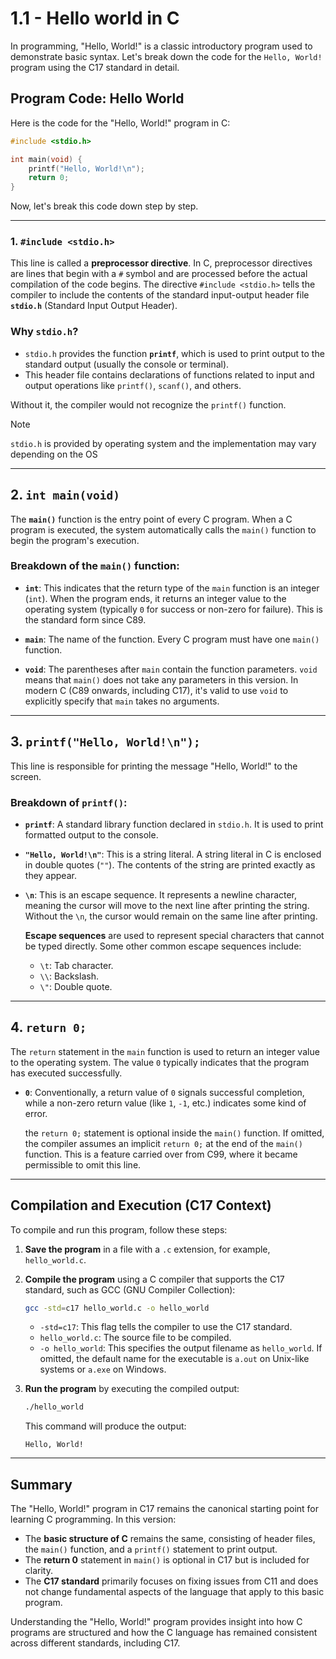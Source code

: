 # 1.1 - Hello world in C

In programming, "Hello, World!" is a classic introductory program used to demonstrate basic syntax. Let's break down the code for the `Hello, World!` program using the C17 standard in detail.

## Program Code: Hello World

Here is the code for the "Hello, World!" program in C:

```c
#include <stdio.h>

int main(void) {
    printf("Hello, World!\n");
    return 0;
}
```

Now, let's break this code down step by step.

---

### 1. **`#include <stdio.h>`**
   This line is called a **preprocessor directive**. In C, preprocessor directives are lines that begin with a `#` symbol and are processed before the actual compilation of the code begins. The directive `#include <stdio.h>` tells the compiler to include the contents of the standard input-output header file **`stdio.h`** (Standard Input Output Header).

### Why `stdio.h`?
- `stdio.h` provides the function **`printf`**, which is used to print output to the standard output (usually the console or terminal). 
- This header file contains declarations of functions related to input and output operations like `printf()`, `scanf()`, and others.

Without it, the compiler would not recognize the `printf()` function.

> [!NOTE]
> `stdio.h` is provided by operating system and the implementation may vary depending on the OS

---

## 2. **`int main(void)`**
   The **`main()`** function is the entry point of every C program. When a C program is executed, the system automatically calls the `main()` function to begin the program's execution.

### Breakdown of the `main()` function:

- **`int`**: This indicates that the return type of the `main` function is an integer (`int`). When the program ends, it returns an integer value to the operating system (typically `0` for success or non-zero for failure). This is the standard form since C89.

- **`main`**: The name of the function. Every C program must have one `main()` function.

- **`void`**: The parentheses after `main` contain the function parameters. `void` means that `main()` does not take any parameters in this version. In modern C (C89 onwards, including C17), it's valid to use `void` to explicitly specify that `main` takes no arguments.

---

## 3. **`printf("Hello, World!\n");`**
   This line is responsible for printing the message "Hello, World!" to the screen.

### Breakdown of `printf()`:

- **`printf`**: A standard library function declared in `stdio.h`. It is used to print formatted output to the console.

- **`"Hello, World!\n"`**: This is a string literal. A string literal in C is enclosed in double quotes (`""`). The contents of the string are printed exactly as they appear.

- **`\n`**: This is an escape sequence. It represents a newline character, meaning the cursor will move to the next line after printing the string. Without the `\n`, the cursor would remain on the same line after printing.

   **Escape sequences** are used to represent special characters that cannot be typed directly. Some other common escape sequences include:
   - `\t`: Tab character.
   - `\\`: Backslash.
   - `\"`: Double quote.


---

## 4. **`return 0;`**
   The `return` statement in the `main` function is used to return an integer value to the operating system. The value `0` typically indicates that the program has executed successfully.

- **`0`**: Conventionally, a return value of `0` signals successful completion, while a non-zero return value (like `1`, `-1`, etc.) indicates some kind of error.

  the `return 0;` statement is optional inside the `main()` function. If omitted, the compiler assumes an implicit `return 0;` at the end of the `main()` function. This is a feature carried over from C99, where it became permissible to omit this line.

---

## Compilation and Execution (C17 Context)

To compile and run this program, follow these steps:

1. **Save the program** in a file with a `.c` extension, for example, `hello_world.c`.

2. **Compile the program** using a C compiler that supports the C17 standard, such as GCC (GNU Compiler Collection):

   ```bash
   gcc -std=c17 hello_world.c -o hello_world
   ```

   - `-std=c17`: This flag tells the compiler to use the C17 standard.
   - `hello_world.c`: The source file to be compiled.
   - `-o hello_world`: This specifies the output filename as `hello_world`. If omitted, the default name for the executable is `a.out` on Unix-like systems or `a.exe` on Windows.

3. **Run the program** by executing the compiled output:

   ```bash
   ./hello_world
   ```

   This command will produce the output:

   ```
   Hello, World!
   ```

---

## Summary

The "Hello, World!" program in C17 remains the canonical starting point for learning C programming. In this version:
- The **basic structure of C** remains the same, consisting of header files, the `main()` function, and a `printf()` statement to print output.
- The **return 0** statement in `main()` is optional in C17 but is included for clarity.
- The **C17 standard** primarily focuses on fixing issues from C11 and does not change fundamental aspects of the language that apply to this basic program.

Understanding the "Hello, World!" program provides insight into how C programs are structured and how the C language has remained consistent across different standards, including C17.
